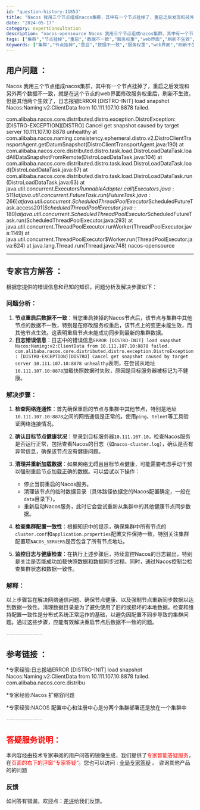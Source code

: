 ```yaml
---
id: "question-history-11853"
title: "Nacos 我用三个节点组成nacos集群，其中有一个节点挂掉了，重启之后发现和另外两个数据不一致，就是在这个节点的web界面修改服务权重后，刷新不生效，但是其他两个生效了，日志报错ERROR [DISTRO-INIT] load snapshot Nacos:Naming:v2:ClientData from 10.111.107.10:8878 failed.com.alibaba.nacos.core.distributed.distro.exception.DistroException: [DISTRO-EXCEPTION][DISTRO] Cancel get snapshot caused by target server 10.111.107.10:8878 unhealthyat com.alibaba.nacos.naming.consistency.ephemeral.distro.v2.DistroClientTransportAgent.getDatumSnapshot(DistroClientTransportAgent.java:190)at com.alibaba.nacos.core.distributed.distro.task.load.DistroLoadDataTask.loadAllDataSnapshotFromRemote(DistroLoadDataTask.java:104)at com.alibaba.nacos.core.distributed.distro.task.load.DistroLoadDataTask.load(DistroLoadDataTask.java:87)at com.alibaba.nacos.core.distributed.distro.task.load.DistroLoadDataTask.run(DistroLoadDataTask.java:63)at java.util.concurrent.Executors$RunnableAdapter.call(Executors.java:511)at java.util.concurrent.FutureTask.run(FutureTask.java:266)at java.util.concurrent.ScheduledThreadPoolExecutor$ScheduledFutureTask.access$201(ScheduledThreadPoolExecutor.java:180)at java.util.concurrent.ScheduledThreadPoolExecutor$ScheduledFutureTask.run(ScheduledThreadPoolExecutor.java:293)at java.util.concurrent.ThreadPoolExecutor.runWorker(ThreadPoolExecutor.java:1149)at java.util.concurrent.ThreadPoolExecutor$Worker.run(ThreadPoolExecutor.java:624)at java.lang.Thread.run(Thread.java:748) nacos-opensource"
date: "2024-05-17"
category: expertConsultation
description: "nacos-opensource Nacos 我用三个节点组成nacos集群，其中有一个节点挂掉了，重启之后发现和另外两个数据不一致，就是在这个节点的web界面修改服务权重后，刷新不生效，但是其他两个生效了，日志报错ERROR [DISTRO-INIT] load snapshot Nacos:Naming:v2:ClientData from 10.111.107.10:8878 failed.com.alibaba.nacos.core.distributed.distro.exception.DistroException: [DISTRO-EXCEPTION][DISTRO] Cancel get snapshot caused by target server 10.111.107.10:8878 unhealthyat com.alibaba.nacos.naming.consistency.ephemeral.distro.v2.DistroClientTransportAgent.getDatumSnapshot(DistroClientTransportAgent.java:190)at com.alibaba.nacos.core.distributed.distro.task.load.DistroLoadDataTask.loadAllDataSnapshotFromRemote(DistroLoadDataTask.java:104)at com.alibaba.nacos.core.distributed.distro.task.load.DistroLoadDataTask.load(DistroLoadDataTask.java:87)at com.alibaba.nacos.core.distributed.distro.task.load.DistroLoadDataTask.run(DistroLoadDataTask.java:63)at java.util.concurrent.Executors$RunnableAdapter.call(Executors.java:511)at java.util.concurrent.FutureTask.run(FutureTask.java:266)at java.util.concurrent.ScheduledThreadPoolExecutor$ScheduledFutureTask.access$201(ScheduledThreadPoolExecutor.java:180)at java.util.concurrent.ScheduledThreadPoolExecutor$ScheduledFutureTask.run(ScheduledThreadPoolExecutor.java:293)at java.util.concurrent.ThreadPoolExecutor.runWorker(ThreadPoolExecutor.java:1149)at java.util.concurrent.ThreadPoolExecutor$Worker.run(ThreadPoolExecutor.java:624)at java.lang.Thread.run(Thread.java:748)"
tags: ["集群","节点挂掉","重启","数据不一致","服务权重","web界面","刷新不生效","其他两个生效","日志报错","ERROR","DISTRO-INIT","load snapshot","Nacos:Naming:v2:ClientData","10.111.107.10:8878","failed","DistroException","DISTRO-EXCEPTION","DISTRO","Cancel get snapshot","target server unhealthy","DistroClientTransportAgent","getDatumSnapshot","DistroLoadDataTask","loadAllDataSnapshotFromRemote","load","run","Executors","RunnableAdapter","FutureTask","ScheduledThreadPoolExecutor","ScheduledFutureTask","access","ThreadPoolExecutor","Worker","Thread"]
keywords: ["集群","节点挂掉","重启","数据不一致","服务权重","web界面","刷新不生效","其他两个生效","日志报错","ERROR","DISTRO-INIT","load snapshot","Nacos:Naming:v2:ClientData","10.111.107.10:8878","failed","DistroException","DISTRO-EXCEPTION","DISTRO","Cancel get snapshot","target server unhealthy","DistroClientTransportAgent","getDatumSnapshot","DistroLoadDataTask","loadAllDataSnapshotFromRemote","load","run","Executors","RunnableAdapter","FutureTask","ScheduledThreadPoolExecutor","ScheduledFutureTask","access","ThreadPoolExecutor","Worker","Thread"]
---
```


## 用户问题 ： 
 Nacos 我用三个节点组成nacos集群，其中有一个节点挂掉了，重启之后发现和另外两个数据不一致，就是在这个节点的web界面修改服务权重后，刷新不生效，但是其他两个生效了，日志报错ERROR [DISTRO-INIT] load snapshot Nacos:Naming:v2:ClientData from 10.111.107.10:8878 failed.

com.alibaba.nacos.core.distributed.distro.exception.DistroException: [DISTRO-EXCEPTION][DISTRO] Cancel get snapshot caused by target server 10.111.107.10:8878 unhealthy
at com.alibaba.nacos.naming.consistency.ephemeral.distro.v2.DistroClientTransportAgent.getDatumSnapshot(DistroClientTransportAgent.java:190)
at com.alibaba.nacos.core.distributed.distro.task.load.DistroLoadDataTask.loadAllDataSnapshotFromRemote(DistroLoadDataTask.java:104)
at com.alibaba.nacos.core.distributed.distro.task.load.DistroLoadDataTask.load(DistroLoadDataTask.java:87)
at com.alibaba.nacos.core.distributed.distro.task.load.DistroLoadDataTask.run(DistroLoadDataTask.java:63)
at java.util.concurrent.Executors$RunnableAdapter.call(Executors.java:511)
at java.util.concurrent.FutureTask.run(FutureTask.java:266)
at java.util.concurrent.ScheduledThreadPoolExecutor$ScheduledFutureTask.access$201(ScheduledThreadPoolExecutor.java:180)
at java.util.concurrent.ScheduledThreadPoolExecutor$ScheduledFutureTask.run(ScheduledThreadPoolExecutor.java:293)
at java.util.concurrent.ThreadPoolExecutor.runWorker(ThreadPoolExecutor.java:1149)
at java.util.concurrent.ThreadPoolExecutor$Worker.run(ThreadPoolExecutor.java:624)
at java.lang.Thread.run(Thread.java:748) nacos-opensource 

---------------
## 专家官方解答 ：

根据您提供的错误信息和已知的知识，问题分析及解决步骤如下：

### 问题分析：
1. **节点重启后数据不一致**：当您重启挂掉的Nacos节点后，该节点与集群中其他节点的数据不一致，特别是在修改服务权重后，该节点上的变更未能生效，而其他节点生效。这表明重启节点未能成功同步到最新的集群数据。
2. **日志错误信息**：日志中的错误信息`ERROR [DISTRO-INIT] load snapshot Nacos:Naming:v2:ClientData from 10.111.107.10:8878 failed. com.alibaba.nacos.core.distributed.distro.exception.DistroException: [DISTRO-EXCEPTION][DISTRO] Cancel get snapshot caused by target server 10.111.107.10:8878 unhealthy`表明，在尝试从地址`10.111.107.10:8878`加载快照数据时失败，原因是目标服务器被标记为不健康。

### 解决步骤：
1. **检查网络连通性**：首先确保重启的节点与集群中其他节点，特别是地址`10.111.107.10:8878`之间的网络通信是正常的。使用`ping`、`telnet`等工具验证网络连接情况。
   
2. **确认目标节点健康状况**：登录到目标服务器`10.111.107.10`，检查Nacos服务是否运行正常，包括查看Nacos的日志（如`nacos-cluster.log`），确认是否有异常信息，确保该节点没有健康问题。

3. **清理并重新加载数据**：如果网络无碍且目标节点健康，可能需要考虑手动干预以强制重启节点加载正确的数据。可以尝试以下操作：
   - 停止当前重启的Nacos服务。
   - 清理该节点的临时数据目录（具体路径依据您的Nacos配置确定，一般在`data`目录下）。
   - 重新启动Nacos服务，此时它会尝试重新从集群中的其他健康节点同步数据。

4. **检查集群配置一致性**：根据知识中的提示，确保集群中所有节点的`cluster.conf`和`application.properties`配置文件保持一致，特别关注集群配置项`NACOS_SERVERS`是否包含了所有节点地址。

5. **监控日志与健康检查**：在执行上述步骤后，持续监控Nacos的日志输出，特别是关注是否能成功加载快照数据和数据同步过程。同时，通过Nacos控制台检查集群状态和数据一致性。

### 解释：
以上步骤旨在解决网络通信问题、确保节点健康、以及强制节点重新同步数据以达到数据一致性。清理数据目录是为了避免使用了旧的或损坏的本地数据。检查和维持配置一致性是分布式系统正常运作的基础，以避免因配置不同步导致的集群问题。通过这些步骤，应能有效解决重启节点后数据不一致的问题。


<font color="#949494">---------------</font> 


## 参考链接 ：

*专家经验:日志报错ERROR [DISTRO-INIT] load snapshot Nacos:Naming:v2:ClientData from 10.111.107.10:8878 failed. com.alibaba.nacos.core.distribu 
 
 *专家经验:Nacos 扩缩容问题 
 
 *专家经验:NACOS 配置中心和注册中心是分两个集群部署还是放在一个集群中 


 <font color="#949494">---------------</font> 
 


## <font color="#FF0000">答疑服务说明：</font> 

本内容经由技术专家审阅的用户问答的镜像生成，我们提供了<font color="#FF0000">专家智能答疑服务</font>，在<font color="#FF0000">页面的右下的浮窗”专家答疑“</font>。您也可以访问 : [全局专家答疑](https://opensource.alibaba.com/chatBot) 。 咨询其他产品的的问题

### 反馈
如问答有错漏，欢迎点：[差评](https://ai.nacos.io/user/feedbackByEnhancerGradePOJOID?enhancerGradePOJOId=13825)给我们反馈。
